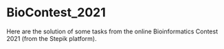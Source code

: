 # BioContest_2021

Here are the solution of some tasks from the online Bioinformatics Contest 2021 (from the Stepik platform).
